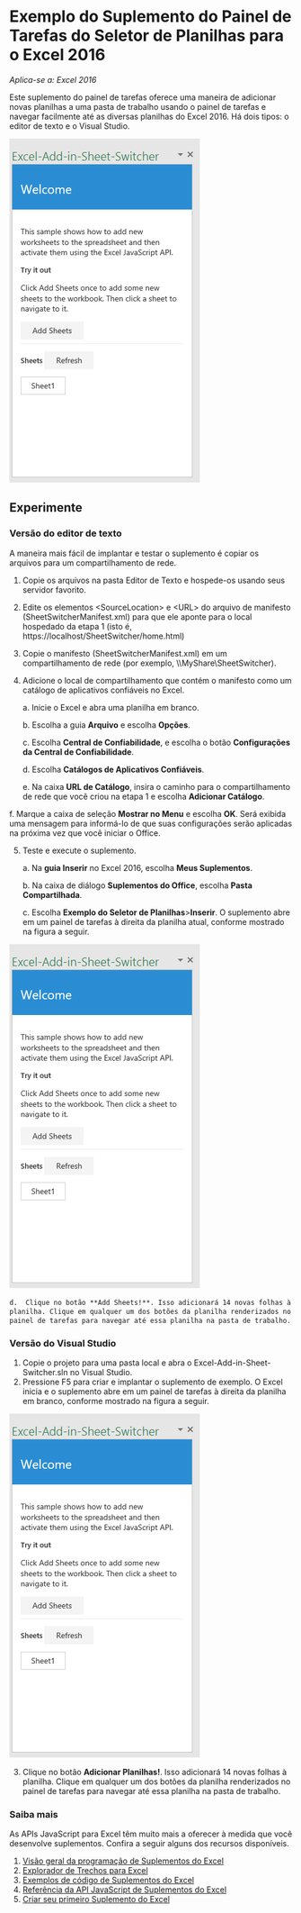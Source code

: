 # <a name="sheet-switcher-task-pane-add-in-sample-for-excel-2016"></a>Exemplo do Suplemento do Painel de Tarefas do Seletor de Planilhas para o Excel 2016

_Aplica-se a: Excel 2016_

Este suplemento do painel de tarefas oferece uma maneira de adicionar novas planilhas a uma pasta de trabalho usando o painel de tarefas e navegar facilmente até as diversas planilhas do Excel 2016. Há dois tipos: o editor de texto e o Visual Studio.

![Exemplo de Seletor de Planilhas](../images/SheetSwitcher_taskpane.PNG)

## <a name="try-it-out"></a>Experimente
### <a name="text-editor-version"></a>Versão do editor de texto

A maneira mais fácil de implantar e testar o suplemento é copiar os arquivos para um compartilhamento de rede.

1.  Copie os arquivos na pasta Editor de Texto e hospede-os usando seus servidor favorito.
2.  Edite os elementos \<SourceLocation\> e \<URL\> do arquivo de manifesto (SheetSwitcherManifest.xml) para que ele aponte para o local hospedado da etapa 1 (isto é, https://localhost/SheetSwitcher/home.html)
3.  Copie o manifesto (SheetSwitcherManifest.xml) em um compartilhamento de rede (por exemplo, \\\MyShare\SheetSwitcher).
4.  Adicione o local de compartilhamento que contém o manifesto como um catálogo de aplicativos confiáveis no Excel.

    a.  Inicie o Excel e abra uma planilha em branco.

    b.  Escolha a guia **Arquivo** e escolha **Opções**.

    c.  Escolha **Central de Confiabilidade**, e escolha o botão **Configurações da Central de Confiabilidade**.

    d.  Escolha **Catálogos de Aplicativos Confiáveis**.

    e.  Na caixa **URL de Catálogo**, insira o caminho para o compartilhamento de rede que você criou na etapa 1 e escolha **Adicionar Catálogo**.

   f.  Marque a caixa de seleção **Mostrar no Menu** e escolha **OK**. Será exibida uma mensagem para informá-lo de que suas configurações serão aplicadas na próxima vez que você iniciar o Office.

5.  Teste e execute o suplemento.

    a.  Na **guia Inserir** no Excel 2016, escolha **Meus Suplementos**.

    b.  Na caixa de diálogo **Suplementos do Office**, escolha **Pasta Compartilhada**.

    c.  Escolha **Exemplo do Seletor de Planilhas**>**Inserir**. O suplemento abre em um painel de tarefas à direita da planilha atual, conforme mostrado na figura a seguir.

  ![Exemplo de Seletor de Planilhas](../images/SheetSwitcher_taskpane.PNG)

    d.  Clique no botão **Add Sheets!**. Isso adicionará 14 novas folhas à planilha. Clique em qualquer um dos botões da planilha renderizados no painel de tarefas para navegar até essa planilha na pasta de trabalho.


### <a name="visual-studio-version"></a>Versão do Visual Studio
1.  Copie o projeto para uma pasta local e abra o Excel-Add-in-Sheet-Switcher.sln no Visual Studio.
2.  Pressione F5 para criar e implantar o suplemento de exemplo. O Excel inicia e o suplemento abre em um painel de tarefas à direita da planilha em branco, conforme mostrado na figura a seguir.

  ![Exemplo de Seletor de Planilhas](../images/SheetSwitcher_taskpane.PNG)

3. Clique no botão **Adicionar Planilhas!**. Isso adicionará 14 novas folhas à planilha. Clique em qualquer um dos botões da planilha renderizados no painel de tarefas para navegar até essa planilha na pasta de trabalho.



### <a name="learn-more"></a>Saiba mais

As APIs JavaScript para Excel têm muito mais a oferecer à medida que você desenvolve suplementos. Confira a seguir alguns dos recursos disponíveis.

1.  [Visão geral da programação de Suplementos do Excel](https://github.com/OfficeDev/office-js-docs/blob/master/excel/excel-add-ins-programming-overview.md)
2.  [Explorador de Trechos para Excel](http://officesnippetexplorer.azurewebsites.net/#/snippets/excel)
3.  [Exemplos de código de Suplementos do Excel](https://github.com/OfficeDev/office-js-docs/blob/master/excel/excel-add-ins-code-samples.md)
4.  [Referência da API JavaScript de Suplementos do Excel](https://github.com/OfficeDev/office-js-docs/blob/master/excel/excel-add-ins-javascript-reference.md)
5.  [Criar seu primeiro Suplemento do Excel](https://github.com/OfficeDev/office-js-docs/blob/master/excel/build-your-first-excel-add-in.md)